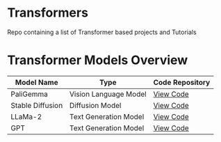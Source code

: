 # Transformers
Repo containing a list of Transformer based projects and Tutorials


# Transformer Models Overview

| **Model Name** | **Type**                | **Code Repository** |
|-----------------|-------------------------|----------------------|
| PaliGemma      | Vision Language Model   | [View Code](https://github.com/Jkanishkha0305/Transformers-from-Scratch/tree/main/PaliGemma) |
| Stable Diffusion | Diffusion Model | [View Code]() |
| LLaMa-2 | Text Generation Model | [View Code]() |
| GPT | Text Generation Model | [View Code]() |
